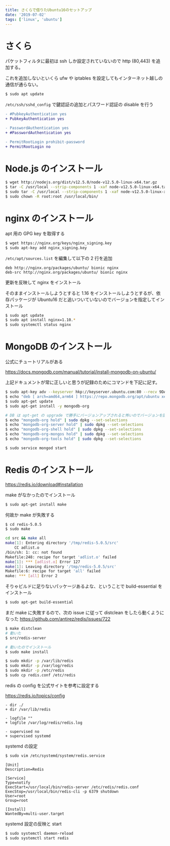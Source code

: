 ```yaml
---
title: さくらで借りたUbuntu16のセットアップ
date: '2019-07-02'
tags: ['linux', 'ubuntu']
---
```


# さくら

パケットフィルタに最初は ssh しか設定されていないので http (80,443) を追加する。

これを追加しないといくら ufw や iptables を設定してもインターネット越しの通信が通らない。

```bash
$ sudo apt update
```

`/etc/ssh/sshd_config` で鍵認証の追加とパスワード認証の disable を行う

```diff
- #PubkeyAuthentication yes
+ PubkeyAuthentication yes

- PasswordAuthentication yes
+ #PasswordAuthentication yes

- PermitRootLogin prohibit-password
+ PermitRootLogin no
```

# Node.js のインストール

```bash
$ wget http://nodejs.org/dist/v12.5.0/node-v12.5.0-linux-x64.tar.gz
$ tar -C /usr/local --strip-components 1 -xaf node-v12.5.0-linux-x64.tar.gz
$ sudo tar -C /usr/local --strip-components 1 -xaf node-v12.5.0-linux-x64.tar.gz
$ sudo chown -R root:root /usr/local/bin/
```

# nginx のインストール

apt 用の GPG key を取得する

```bash
$ wget https://nginx.org/keys/nginx_signing.key
$ sudo apt-key add nginx_signing.key
```

`/etc/apt/sources.list` を編集して以下の 2 行を追加

```
deb http://nginx.org/packages/ubuntu/ bionic nginx
deb-src http://nginx.org/packages/ubuntu/ bionic nginx
```

更新を反映して nginx をインストール

そのままインストールしようとすると 1.16 をインストールしようとするが、依存パッケージが Ubuntu16 だと追いついていないのでバージョンを指定してインストール

```bash
$ sudo apt update
$ sudo apt install nginx=1.10.*
$ sudo systemctl status nginx
```

# MongoDB のインストール

公式にチュートリアルがある

https://docs.mongodb.com/manual/tutorial/install-mongodb-on-ubuntu/

上記ドキュメントが常に正しいと思うが記録のためにコマンドを下記に記す。

```bash
$ sudo apt-key adv --keyserver hkp://keyserver.ubuntu.com:80 --recv 9DA31620334BD75D9DCB49F368818C72E52529D4
$ echo "deb [ arch=amd64,arm64 ] https://repo.mongodb.org/apt/ubuntu xenial/mongodb-org/4.0 multiverse" | sudo tee /etc/apt/sources.list.d/mongodb-org-4.0.list
$ sudo apt-get update
$ sudo apt-get install -y mongodb-org

# DB は apt-get の upgrade で勝手にバージョンアップされると怖いのでバージョンを固定しておく
$ echo "mongodb-org hold" | sudo dpkg --set-selections
$ echo "mongodb-org-server hold" | sudo dpkg --set-selections
$ echo "mongodb-org-shell hold" | sudo dpkg --set-selections
$ echo "mongodb-org-mongos hold" | sudo dpkg --set-selections
$ echo "mongodb-org-tools hold" | sudo dpkg --set-selections

$ sudo service mongod start
```

# Redis のインストール

https://redis.io/download#installation

make がなかったのでインストール

```bash
$ sudo apt-get install make
```

何故か make が失敗する

```bash
$ cd redis-5.0.5
$ sudo make

cd src && make all
make[1]: Entering directory '/tmp/redis-5.0.5/src'
    CC adlist.o
/bin/sh: 1: cc: not found
Makefile:248: recipe for target 'adlist.o' failed
make[1]: *** [adlist.o] Error 127
make[1]: Leaving directory '/tmp/redis-5.0.5/src'
Makefile:6: recipe for target 'all' failed
make: *** [all] Error 2
```

そりゃビルドに足りないパッケージあるよな、ということで build-essential をインストール

```bash
$ sudo apt-get build-essential
```

まだ make に失敗するので、次の issue に従って distclean をしたら動くようになった
https://github.com/antirez/redis/issues/722

```bash
$ make distclean
# 動いた
$ src/redis-server

# 動いたのでインストール
$ sudo make install

$ sudo mkdir -p /var/lib/redis
$ sudo mkdir -p /var/log/redis
$ sudo mkdir -p /etc/redis
$ sudo cp redis.conf /etc/redis
```

redis の config を公式サイトを参考に設定する

https://redis.io/topics/config

```
- dir ./
+ dir /var/lib/redis

- logfile ""
+ logfile /var/log/redis/redis.log

- supervised no
+ supervised systemd
```

systemd の設定

```bash
$ sudo vim /etc/systemd/system/redis.service
```

```
[Unit]
Description=Redis

[Service]
Type=notify
ExecStart=/usr/local/bin/redis-server /etc/redis/redis.conf
ExecStop=/usr/local/bin/redis-cli -p 6379 shutdown
User=root
Group=root

[Install]
WantedBy=multi-user.target
```

systemd 設定の反映と start

```bash
$ sudo systemctl daemon-reload
$ sudo systemctl start redis
```

